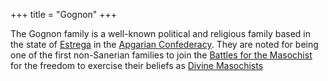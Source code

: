 +++
title = "Gognon"
+++

The Gognon family is a well-known political and religious family based in the state of [Estrega](@/locations/estrega.md) in the 
[Apgarian Confederacy](@/locations/apgar.md). They are noted for being one of the first non-Sanerian families to join the [Battles for the Masochist](@/events/battles-for-the-masochist.md) for the freedom to exercise their beliefs as [Divine Masochists](@/religions/divine-masochism/orthodox/_index.md)